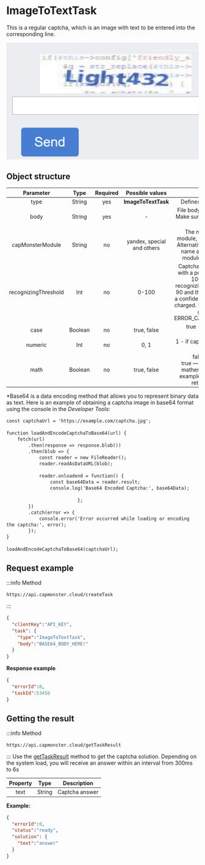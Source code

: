 ﻿---
sidebar_position: 10
sidebar_label: ImageToTextTask
---

# ImageToTextTask

This is a regular captcha, which is an image with text to be entered into the corresponding line. 

![](text-captcha-2.png)

## **Object structure**

|**Parameter**|**Type**|**Required**|**Possible values**|**Description**|
| :-: | :-: | :-: | :-: | :-: |
|type|String|yes|**ImageToTextTask**|Defines the type of the task.|
|body|String|yes|-|File body encoded in base64*. Make sure to send it without line breaks.|
|capMonsterModule|String|no|yandex, special and others|The name of recognizing module, for example, “yandex“. Alternative way to pass module name and list of all available modules you can find [here](../api/module-name.md).|
|recognizingThreshold|Int|no|0-100|Captcha recognition threshold with a possible value from 0 to 100. For example, if recognizingThreshold was set to 90 and the task was solved with a confidence of 80, you won't be charged. In this case the user will get a response ERROR_CAPTCHA_UNSOLVABLE.|
|case|Boolean|no|true, false|true - if captcha is case sensitive.|
|numeric|Int|no|0, 1|1 - if captcha contains numbers only.|
|math|Boolean|no|true, false|false — undefined;<br />true — if captcha requires a mathematical operation (for example: captcha 2 + 6 = will return a value of 8).|

*Base64 is a data encoding method that allows you to represent binary data as text. Here is an example of obtaining a captcha image in base64 format using the console in the *Developer Tools*:

```
const captchaUrl = 'https://example.com/captcha.jpg';

function loadAndEncodeCaptchaToBase64(url) {
    fetch(url)
        .then(response => response.blob())
        .then(blob => {
            const reader = new FileReader();
            reader.readAsDataURL(blob);

            reader.onloadend = function() {
                const base64Data = reader.result;                
                console.log('Base64 Encoded Captcha:', base64Data);

                          };
        })
        .catch(error => {
            console.error('Error occurred while loading or encoding the captcha:', error);
        });
}

loadAndEncodeCaptchaToBase64(captchaUrl);

```


## **Request example**

:::info Method
```http
https://api.capmonster.cloud/createTask
```
:::
```json
{
  "clientKey":"API_KEY",
  "task": {
    "type":"ImageToTextTask",
    "body":"BASE64_BODY_HERE!"
  }
}
```


**Response example**
```json
{
  "errorId":0,
  "taskId":53456
}
```

## **Getting the result**
:::info Method
```http
https://api.capmonster.cloud/getTaskResult
```
:::
Use the [getTaskResult](../api/methods/get-task-result.md) method to get the captcha solution. Depending on the system load, you will receive an answer within an interval from 300ms to 6s

|**Property**|**Type**|**Description**|
| :-: | :-: | :-: |
|text|String|Captcha answer|

**Example:**
```json
{
  "errorId":0,
  "status":"ready",
  "solution": {
    "text":"answer"
  }
}
```
